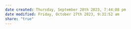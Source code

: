 ```yaml
---
date created: Thursday, September 28th 2023, 7:44:08 pm
date modified: Friday, October 27th 2023, 9:31:52 am
share: "true"
---
```


